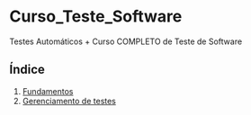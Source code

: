 # Curso_Teste_Software

Testes Automáticos + Curso COMPLETO de Teste de Software

## Índice

<ol>
    <li><a href="./Fundamentos.md">Fundamentos</a></li>
    <li><a href="./Gerencimento de Testes.md">Gerenciamento de testes</a></li>
</ol>
